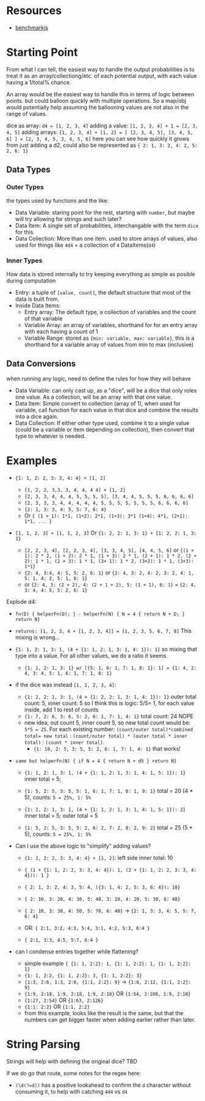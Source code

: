 # Resources

- [benchmarkjs](https://benchmarkjs.com/)

# Starting Point

From what I can tell, the easiest way to handle the output probabilities is to treat it as an array/collectiong/etc. of each potential output, with each value having a 1/total% chance.

An array would be the easiest way to handle this in terms of logic between points. but could balloon quickly with multiple operations. So a map/obj would potentially help assuming the ballooning values are not also in the range of values.

dice as array: `d4 = [1, 2, 3, 4]`
adding a value: `[1, 2, 3, 4] + 1 = [2, 3, 4, 5]`
adding arrays: `[1, 2, 3, 4] + [1, 2] = [ [2, 3, 4, 5], [3, 4, 5, 6] ] = [2, 3, 4, 5, 3, 4, 5, 6]` here you can see how quickly it grows from just adding a d2, could also be represented as `{ 2: 1, 3: 2, 4: 2, 5: 2, 6: 1}`

## Data Types

### Outer Types

the types used by functions and the like:

- Data Variable: staring point for the rest, starting with `number`, but maybe will try allowing for strings and such later?
- Data Item: A single set of probabilities, interchangable with the term `dice` for this.
- Data Collection: More than one item. used to store arrays of values, also used for things like `4d4` = a collection of `4` DataItems(`d4`)

### Inner Types

How data is stored internally to try keeping everything as simple as posible during computation

- Entry: a tuple of `[value, count]`, the default structure that most of the data is built from.
- Inside Data Items:
  - Entry array: The default type, a collection of variables and the count of that variable
  - Variable Array: an array of variables, shorthand for for an entry array with each having a count of 1
  - Variable Range: stored as `{min: variable, max: variable}`, this is a shorthand for a variable array of values from min to max (inclusive)

## Data Conversions

when running any logic, need to define the rules for how they will behave

- Data Variable: can only cast up, as a "dice", will be a dice that only roles one value. As a collection, will be an array with that one value.
- Data Item: Simple convert to collection (array of 1), when used for variable, call function for each value in that dice and combine the results into a dice again.
- Data Collection: If either other type used, combine it to a single value (could be a variable or item depending on collection), then convert that type to whatever is needed.

# Examples

- `{1: 1, 2: 2, 3: 3, 4: 4} + [1, 2]`

  - `[1, 2, 2, 3,3, 3, 4, 4, 4 4] + [1, 2]`
  - `[2, 3, 3, 4, 4, 4, 5, 5, 5, 5], [3, 4, 4, 5, 5, 5, 6, 6, 6, 6]`
  - `[2, 3, 3, 3, 4, 4, 4, 4, 4, 5, 5, 5, 5, 5, 5, 5, 6, 6, 6, 6]`
  - `{2: 1, 3: 3, 4: 5, 5: 7, 6: 4}`
  - Or `{ (1 + 1): 1*1, (1+2): 2*1, (1+3): 3*1 (1+4): 4*1, (2+1): 1*1, ... }`

- `[1, 1, 2, 3] + [1, 1, 2, 3]` Or `{1: 2, 2: 1, 3: 1} + {1: 2, 2: 1, 3: 1}`
  - `[2, 2, 3, 4], [2, 2, 3, 4], [3, 3, 4, 5], [4, 4, 5, 6]` or `{(1 + 1): 2 * 2, (1 + 2): 2 * 1, (1 + 3): 2 * 1, (2 + 1): 1 * 2, (2 + 2): 1 * 1, (2 + 3): 1 * 1, (3+ 1): 1 * 2, (3+2): 1 * 1, (3+3): 1*1}`
  - `{2: 4, 3:4, 4: 5, 5: 2, 6: 1}` or `{2: 4, 3: 2, 4: 2, 3: 2, 4: 1, 5: 1, 4: 2, 5: 1, 6: 1}`
  - or `{2: 4, 3: (2 + 2), 4: (2 + 1 + 2), 5: (1 + 1), 6: 1}` = `{2: 4, 3: 4, 4: 5, 5: 2, 6: 1}`

Explode d4:

- `fn(D) { helperFn(D); } - helperFn(N) { N = 4 { return N + D; } return N}`
- `returns: [1, 2, 3, 4 + [1, 2, 3, 4]] = [1, 2, 3, 5, 6, 7, 8]` This mixing is wrong...
- `{1: 1, 2: 1, 3: 1, (4 + {1: 1, 2: 1, 3: 1, 4: 1}): 1}` so mixing that type into a value. For all other values, we do a ratio it seems.
  - `{1: 1, 2: 1, 3: 1} w/ [{5: 1, 6: 1, 7: 1, 8: 1}: 1] = {1: 4, 2: 4, 3: 4, 5: 1, 6: 1, 7: 1, 8: 1}`
- if the dice was instead `[1, 1, 2, 3, 4]`:

  - `{1: 2, 2: 1, 3: 1, (4 + {1: 2, 2: 1, 3: 1, 4: 1}): 1}` outer total count: 5, inner count: 5 so I think this is logic: 5/5= 1, for each value inside, add 1 to rest of counts
  - `{1: 7, 2: 6, 3: 6, 5: 2, 6: 1, 7: 1, 4: 1}` total count: 24 NOPE
  - new idea, out count 5, inner count 5, so new total count would be: `5*5 = 25`. For each existing number: `(count/outer total)*combined total= new total` : `(count/outer total) * (outer total * inner total)` : `(count * inner total)`.
    - `{1: 10, 2: 5, 3: 5, 5: 2, 6: 1, 7: 1, 4: 1}` that works!

- `same but helperFn(N) { if N = 4 { return N + d5 } return N}`

  - `{1: 1, 2: 1, 3: 1, (4 + {1: 1, 2: 1, 3: 1, 4: 1, 5: 1}): 1}` inner total = 5;
  - `{1: 5, 2: 5, 3: 5, 5: 1, 6: 1, 7: 1, 8: 1, 9: 1}` total = 20 (4 \* 5), counts: `5 = 25%, 1: 5%`

  - `{1: 1, 2: 1, 3: 1, (4 + {1: 1, 2: 1, 3: 1, 4: 1, 5: 1}): 2}` inner total = 5; outer total = 5
  - `{1: 5, 2: 5, 3: 5, 5: 2, 6: 2, 7: 2, 8: 2, 9: 2}` total = 25 (5 \* 5), counts: `5 = 25%, 1: 5%`

- Can I use the above logic to "simplify" adding values?

  - `{1: 1, 2: 2, 3: 3, 4: 4} + [1, 2]`: left side inner total: 10

  - `{ (1 + {1: 1, 2: 2, 3: 3, 4: 4}): 1, (2 + {1: 1, 2: 2, 3: 3, 4: 4})): 1 }`
  - `{ 2: 1, 3: 2, 4: 3, 5: 4, ({3: 1, 4: 2, 5: 3, 6: 4}): 10}`
  - `{ 2: 10, 3: 20, 4: 30, 5: 40, 3: 10, 4: 20, 5: 30, 6: 40}`
  - `{ 2: 10, 3: 30, 4: 50, 5: 70, 6: 40}` -> `{2: 1, 3: 3, 4: 5, 5: 7, 6: 4}`

  - OR: `{ 2:1, 3:2, 4:3, 5:4, 3:1, 4:2, 5:3, 6:4 }`
  - `{ 2:1, 3:3, 4:5, 5:7, 6:4 }`

- can I condense entries together while flattening?
  - simple example `{ {1: 1, 2:2}: 1, {1: 1, 2:2}: 1, {1: 1, 2:2}: 1}`
  - `{1: 1, 2:2, {1: 1, 2:2}: 3, {1: 1, 2:2}: 3}`
  - `{1:3, 2:6, 1:3, 2:6, {1:1, 2:2}: 9}` -> `{1:6, 2:12, {1:1, 2:2}: 9}`
  - `{1:9, 2:18, 1:9, 2:18, 1:9, 2:18}` OR `{1:54, 2:108, 1:9, 2:18}`
  - `{1:27, 2:54}` OR `{1:63, 2:126}`
  - `{1:1: 2:2}` OR `{1:1, 2:2}`
  - from this example, looks like the result is the same, but that the numbers can get bigger faster when adding earlier rather than later.

# String Parsing

Strings will help with defining the original dice? TBD

If we do go that route, some notes for the regex here:

- `(\d(?=d))` has a positive lookahead to confirm the `d` character without consuming it, to help with catching `4d4` vs `d4`
